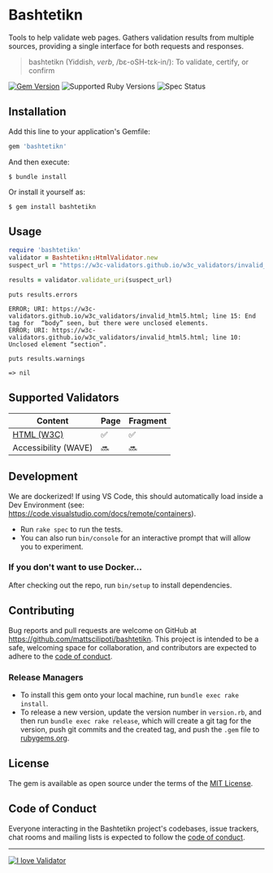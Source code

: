 # Bashtetikn

Tools to help validate web pages. Gathers validation results from multiple sources, providing a single interface for both requests and responses.

> bashtetikn (Yiddish, _verb_, /bɛ-oSH-tɛk-in/): To validate, certify, or confirm

[![Gem Version](https://badge.fury.io/rb/bashtetikn.svg)](https://badge.fury.io/rb/bashtetikn)
![Supported Ruby Versions](https://badgen.net/badge/ruby/2.5.x-3.x?icon=ruby&color=green&labelColor=red)
![Spec Status](https://github.com/mattscilipoti/bashtetikn/actions/workflows/main.yml/badge.svg)

## Installation

Add this line to your application's Gemfile:

```ruby
gem 'bashtetikn'
```

And then execute:

    $ bundle install

Or install it yourself as:

    $ gem install bashtetikn

## Usage

```ruby
require 'bashtetikn'
validator = Bashtetikn::HtmlValidator.new
suspect_url = "https://w3c-validators.github.io/w3c_validators/invalid_html5.html"

results = validator.validate_uri(suspect_url)
```

`puts results.errors`
```
ERROR; URI: https://w3c-validators.github.io/w3c_validators/invalid_html5.html; line 15: End tag for  “body” seen, but there were unclosed elements.
ERROR; URI: https://w3c-validators.github.io/w3c_validators/invalid_html5.html; line 10: Unclosed element “section”.
```

`puts results.warnings`
```shell
=> nil
```

## Supported Validators

| Content | Page | Fragment |
| ------- | ---- | -------- |
| [HTML (W3C)](https://validator.w3.org/unicorn/) | :white_check_mark: | :white_check_mark: |
| Accessibility (WAVE) | :soon: | :soon: |


## Development

We are dockerized! If using VS Code, this should automatically load inside a Dev Environment (see: https://code.visualstudio.com/docs/remote/containers).

- Run `rake spec` to run the tests.
- You can also run `bin/console` for an interactive prompt that will allow you to experiment.

### If you don't want to use Docker...

After checking out the repo, run `bin/setup` to install dependencies.

## Contributing

Bug reports and pull requests are welcome on GitHub at https://github.com/mattscilipoti/bashtetikn. This project is intended to be a safe, welcoming space for collaboration, and contributors are expected to adhere to the [code of conduct](https://github.com/mattscilipoti/bashtetikn/blob/deploy/CODE_OF_CONDUCT.md).

### Release Managers

- To install this gem onto your local machine, run `bundle exec rake install`.
- To release a new version, update the version number in `version.rb`, and then run `bundle exec rake release`, which will create a git tag for the version, push git commits and the created tag, and push the `.gem` file to [rubygems.org](https://rubygems.org).


## License

The gem is available as open source under the terms of the [MIT License](https://opensource.org/licenses/MIT).

## Code of Conduct

Everyone interacting in the Bashtetikn project's codebases, issue trackers, chat rooms and mailing lists is expected to follow the [code of conduct](https://github.com/mattscilipoti/bashtetikn/blob/deploy/CODE_OF_CONDUCT.md).

<hr/>

[![I love Validator](https://validator.w3.org/unicorn/images/I_heart_validator.png)](https://www.w3.org/support/)
